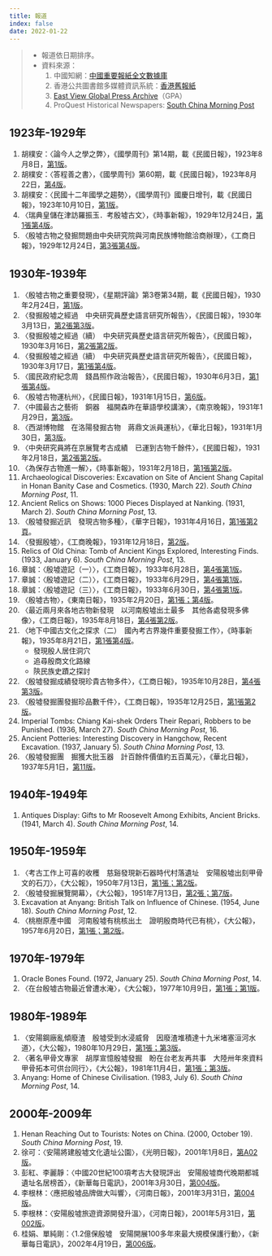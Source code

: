 ```yaml
---
title: 報道
index: false
date: 2022-01-22
---
```


> - 報道依日期排序。
> - 資料來源：
>   1. 中國知網：[中國重要報紙全文數據庫](https://kns.cnki.net/kns8?dbcode=CCND)
>   2. 香港公共圖書館多媒體資訊系統：[香港舊報紙](https://mmis.hkpl.gov.hk/web/guest/old-hk-collection?from_menu=Y&dummy=)
>   3. [East View Global Press Archive](https://gpa.eastview.com/)（GPA）
>   4. ProQuest Historical Newspapers: [South China Morning Post](https://www.proquest.com/hnpsouthchinamorningpost/index)

## 1923年-1929年
1. 胡樸安：〈論今人之學之弊〉，《國學周刊》第14期，載《民國日報》，1923年8月8日，[第1版](https://gpa.eastview.com/crl/lqrcn/?a=d&d=mgrg19230808-01.1.13&srpos=5&e=------192-en-25--1--img-txIN-%e6%ae%b7%e5%a2%9f---------)。
2. 胡樸安：〈答程善之書〉，《國學周刊》第60期，載《民國日報》，1923年8月22日，[第4版](https://gpa.eastview.com/crl/lqrcn/?a=d&d=mgrg19230822-01.1.13&srpos=3&e=------192-en-25--1--img-txIN-%e6%ae%b7%e5%a2%9f---------)。
3. 胡樸安：〈民國十二年國學之趨勢〉，《國學周刊》國慶日增刊，載《民國日報》，1923年10月10日，[第1版](https://gpa.eastview.com/crl/lqrcn/?a=d&d=mgrg19231010-01.1.25&srpos=4&e=------192-en-25--1--img-txIN-%e6%ae%b7%e5%a2%9f---------)。
4. 〈瑞典皇儲在津訪羅振玉．考殷墟古文〉，《時事新報》，1929年12月24日，[第1張第4版](https://gpa.eastview.com/crl/lqrcn/?a=d&d=ssxb19261113-01.1.4&srpos=8&e=------192-en-25--1--img-txIN-%e6%ae%b7%e5%a2%9f---------)。
5. 〈殷墟古物之發掘問題由中央研究院與河南民族博物館洽商辦理〉，《工商日報》，1929年12月24日，[第3張第4版](https://mmis.hkpl.gov.hk/coverpage/-/coverpage/view?_coverpage_WAR_mmisportalportlet_hsf=%E6%AE%B7%E5%A2%9F&p_r_p_-1078056564_c=QF757YsWv5%2Bx%2BFRfM7YCs%2F2IzoxPa4PY&_coverpage_WAR_mmisportalportlet_o=0&_coverpage_WAR_mmisportalportlet_actual_q=%28%20verbatim_dc.collection%3A%28%22Old%5C%20HK%5C%20Newspapers%22%29%20%29%20AND+%28%20%28%20allTermsMandatory%3A%28true%29%20OR+all_dc.title%3A%28%E6%AE%B7%E5%A2%9F%29%20OR+all_dc.creator%3A%28%E6%AE%B7%E5%A2%9F%29%20OR+all_dc.contributor%3A%28%E6%AE%B7%E5%A2%9F%29%20OR+all_dc.subject%3A%28%E6%AE%B7%E5%A2%9F%29%20OR+fulltext%3A%28%E6%AE%B7%E5%A2%9F%29%20OR+all_dc.description%3A%28%E6%AE%B7%E5%A2%9F%29%20%29%20%29&_coverpage_WAR_mmisportalportlet_sort_field=dc.publicationdate_bsort&_coverpage_WAR_mmisportalportlet_sort_order=asc)。
## 1930年-1939年
1. 〈殷墟古物之重要發現〉，《星期評論》第3卷第34期，載《民國日報》，1930年2月24日，[第1版](https://gpa.eastview.com/crl/lqrcn/?a=d&d=mgrg19300224-01.1.14&e=-------en-25--1--img-txIN-%e6%ae%b7%e5%a2%9f---------)。
2. 〈發掘殷墟之經過　中央研究員歷史語言研究所報告〉，《民國日報》，1930年3月13日，[第2張第3版](https://gpa.eastview.com/crl/lqrcn/?a=d&d=mgrg19300313-01.1.7&e=-------en-25--1--img-txIN-%e6%ae%b7%e5%a2%9f---------)。
3. 〈發掘殷墟之經過（續）　中央研究員歷史語言研究所報告〉，《民國日報》，1930年3月16日，[第2張第2版](https://gpa.eastview.com/crl/lqrcn/?a=d&d=mgrg19300316-01.1.6&e=-------en-25--1--img-txIN-%e6%ae%b7%e5%a2%9f---------)。
4. 〈發掘殷墟之經過（續）　中央研究員歷史語言研究所報告〉，《民國日報》，1930年3月17日，[第1張第4版](https://gpa.eastview.com/crl/lqrcn/?a=d&d=mgrg19300317-01.1.4&e=-------en-25--1--img-txIN-%e6%ae%b7%e5%a2%9f---------)。
5. 〈國民政府紀念周　錢昌照作政治報告〉，《民國日報》，1930年6月3日，[第1張第4版](https://gpa.eastview.com/crl/lqrcn/?a=d&d=mgrg19300603-01.1.4&e=-------en-25--1--img-txIN-%e6%ae%b7%e5%a2%9f---------)。
6. 〈殷墟古物運杭州〉，《民國日報》，1931年1月15日，[第6版](https://gpa.eastview.com/crl/lqrcn/?a=d&d=hbrb19310115-01.1.6&e=-------en-25--1--img-txIN-%e6%ae%b7%e5%a2%9f---------)。
7. 〈中國最古之藝術　銅器　福開森昨在華語學校講演〉，《南京晚報》，1931年1月29日，[第3版](https://gpa.eastview.com/crl/lqrcn/?a=d&d=njwb19310129-01.1.3&e=-------en-25--1--img-txIN-%e6%ae%b7%e5%a2%9f---------)。
8. 〈西湖博物館　在洛陽發掘古物　蔣鼎文派員運杭〉，《華北日報》，1931年1月30日，[第3版](https://gpa.eastview.com/crl/lqrcn/?a=d&d=hbrb19310130-01.1.6&e=-------en-25--1--img-txIN-%e6%ae%b7%e5%a2%9f---------)。
9. 〈中央研究員將在京展覽考古成績　已運到古物千餘件〉，《民國日報》，1931年2月18日，[第2張第2版](https://gpa.eastview.com/crl/lqrcn/?a=d&d=mgrg19310218-01.1.6&e=-------en-25--1--img-txIN-%e6%ae%b7%e5%a2%9f---------)。
10. 〈為保存古物進一解〉，《時事新報》，1931年2月18日，[第1張第2版](https://gpa.eastview.com/crl/lqrcn/?a=d&d=ssxb19310218-01.1.2&e=-------en-25--1--img-txIN-%e6%ae%b7%e5%a2%9f---------)。
11. Archaeological Discoveries: Excavation on Site of Ancient Shang Capital in Honan Banity Case and Cosmetics. (1930, March 22). *South China Morning Post*, 11.
12. Ancient Relics on Shows: 1000 Pieces Displayed at Nanking. (1931, March 2). *South China Morning Post*, 13.
13. 〈殷墟發掘近訊　發現古物多種〉，《華字日報》，1931年4月16日，[第1張第2頁](https://mmis.hkpl.gov.hk/coverpage/-/coverpage/view?_coverpage_WAR_mmisportalportlet_hsf=%E6%AE%B7%E5%A2%9F&p_r_p_-1078056564_c=QF757YsWv59H%2FuxqfBwEJOkDhTHXdZWQ&_coverpage_WAR_mmisportalportlet_o=1&_coverpage_WAR_mmisportalportlet_actual_q=%28%20verbatim_dc.collection%3A%28%22Old%5C%20HK%5C%20Newspapers%22%29%20%29%20AND+%28%20%28%20allTermsMandatory%3A%28true%29%20OR+all_dc.title%3A%28%E6%AE%B7%E5%A2%9F%29%20OR+all_dc.creator%3A%28%E6%AE%B7%E5%A2%9F%29%20OR+all_dc.contributor%3A%28%E6%AE%B7%E5%A2%9F%29%20OR+all_dc.subject%3A%28%E6%AE%B7%E5%A2%9F%29%20OR+fulltext%3A%28%E6%AE%B7%E5%A2%9F%29%20OR+all_dc.description%3A%28%E6%AE%B7%E5%A2%9F%29%20%29%20%29&_coverpage_WAR_mmisportalportlet_sort_order=asc&_coverpage_WAR_mmisportalportlet_sort_field=dc.publicationdate_bsort)。
14. 〈發掘殷墟〉，《工商晚報》，1931年12月18日，[第2版](https://mmis.hkpl.gov.hk/coverpage/-/coverpage/view?_coverpage_WAR_mmisportalportlet_hsf=%E6%AE%B7%E5%A2%9F&p_r_p_-1078056564_c=QF757YsWv5%2FH7zGe%2FKF%2BFEMWMWwusxLI&_coverpage_WAR_mmisportalportlet_o=2&_coverpage_WAR_mmisportalportlet_actual_q=%28%20verbatim_dc.collection%3A%28%22Old%5C%20HK%5C%20Newspapers%22%29%20%29%20AND+%28%20%28%20allTermsMandatory%3A%28true%29%20OR+all_dc.title%3A%28%E6%AE%B7%E5%A2%9F%29%20OR+all_dc.creator%3A%28%E6%AE%B7%E5%A2%9F%29%20OR+all_dc.contributor%3A%28%E6%AE%B7%E5%A2%9F%29%20OR+all_dc.subject%3A%28%E6%AE%B7%E5%A2%9F%29%20OR+fulltext%3A%28%E6%AE%B7%E5%A2%9F%29%20OR+all_dc.description%3A%28%E6%AE%B7%E5%A2%9F%29%20%29%20%29&_coverpage_WAR_mmisportalportlet_sort_order=asc&_coverpage_WAR_mmisportalportlet_sort_field=dc.publicationdate_bsort)。
15. Relics of Old China: Tomb of Ancient Kings Explored, Interesting Finds. (1933, January 6). *South China Morning Post*, 13.
16. 章誠：〈殷墟遊記（一）〉，《工商日報》，1933年6月28日，[第4張第1版](https://mmis.hkpl.gov.hk/coverpage/-/coverpage/view?_coverpage_WAR_mmisportalportlet_hsf=%E6%AE%B7%E5%A2%9F&p_r_p_-1078056564_c=QF757YsWv5%2BZh7v7hMb5iR9X0O7Mkppm&_coverpage_WAR_mmisportalportlet_o=3&_coverpage_WAR_mmisportalportlet_actual_q=%28%20verbatim_dc.collection%3A%28%22Old%5C%20HK%5C%20Newspapers%22%29%20%29%20AND+%28%20%28%20allTermsMandatory%3A%28true%29%20OR+all_dc.title%3A%28%E6%AE%B7%E5%A2%9F%29%20OR+all_dc.creator%3A%28%E6%AE%B7%E5%A2%9F%29%20OR+all_dc.contributor%3A%28%E6%AE%B7%E5%A2%9F%29%20OR+all_dc.subject%3A%28%E6%AE%B7%E5%A2%9F%29%20OR+fulltext%3A%28%E6%AE%B7%E5%A2%9F%29%20OR+all_dc.description%3A%28%E6%AE%B7%E5%A2%9F%29%20%29%20%29&_coverpage_WAR_mmisportalportlet_sort_order=asc&_coverpage_WAR_mmisportalportlet_sort_field=dc.publicationdate_bsort)。
17. 章誠：〈殷墟遊記（二）〉，《工商日報》，1933年6月29日，[第4張第1版](https://mmis.hkpl.gov.hk/coverpage/-/coverpage/view?_coverpage_WAR_mmisportalportlet_hsf=%E6%AE%B7%E5%A2%9F&p_r_p_-1078056564_c=QF757YsWv5%2BZh7v7hMb5iXAVnPHtoJw1&_coverpage_WAR_mmisportalportlet_o=4&_coverpage_WAR_mmisportalportlet_actual_q=%28%20verbatim_dc.collection%3A%28%22Old%5C%20HK%5C%20Newspapers%22%29%20%29%20AND+%28%20%28%20allTermsMandatory%3A%28true%29%20OR+all_dc.title%3A%28%E6%AE%B7%E5%A2%9F%29%20OR+all_dc.creator%3A%28%E6%AE%B7%E5%A2%9F%29%20OR+all_dc.contributor%3A%28%E6%AE%B7%E5%A2%9F%29%20OR+all_dc.subject%3A%28%E6%AE%B7%E5%A2%9F%29%20OR+fulltext%3A%28%E6%AE%B7%E5%A2%9F%29%20OR+all_dc.description%3A%28%E6%AE%B7%E5%A2%9F%29%20%29%20%29&_coverpage_WAR_mmisportalportlet_sort_order=asc&_coverpage_WAR_mmisportalportlet_sort_field=dc.publicationdate_bsort)。
18. 章誠：〈殷墟遊記（三）〉，《工商日報》，1933年6月30日，[第4張第1版](https://mmis.hkpl.gov.hk/coverpage/-/coverpage/view?_coverpage_WAR_mmisportalportlet_hsf=%E6%AE%B7%E5%A2%9F&p_r_p_-1078056564_c=QF757YsWv5%2BZh7v7hMb5iYxiN2IK012Y&_coverpage_WAR_mmisportalportlet_o=5&_coverpage_WAR_mmisportalportlet_actual_q=%28%20verbatim_dc.collection%3A%28%22Old%5C%20HK%5C%20Newspapers%22%29%20%29%20AND+%28%20%28%20allTermsMandatory%3A%28true%29%20OR+all_dc.title%3A%28%E6%AE%B7%E5%A2%9F%29%20OR+all_dc.creator%3A%28%E6%AE%B7%E5%A2%9F%29%20OR+all_dc.contributor%3A%28%E6%AE%B7%E5%A2%9F%29%20OR+all_dc.subject%3A%28%E6%AE%B7%E5%A2%9F%29%20OR+fulltext%3A%28%E6%AE%B7%E5%A2%9F%29%20OR+all_dc.description%3A%28%E6%AE%B7%E5%A2%9F%29%20%29%20%29&_coverpage_WAR_mmisportalportlet_sort_order=asc&_coverpage_WAR_mmisportalportlet_sort_field=dc.publicationdate_bsort)。
19. 〈殷墟古物〉，《東南日報》，1935年2月20日，[第1張；第4版](https://gpa.eastview.com/crl/lqrcn/?a=d&d=dnrb19350220-01.1.4&e=-------en-25--1--img-txIN-%e6%ae%b7%e5%a2%9f---------)。
20. 〈最近兩月來各地古物新發現　以河南殷墟出土最多　其他各處發現多佛像〉，《工商日報》，1935年8月18日，[第4張第2版](https://mmis.hkpl.gov.hk/coverpage/-/coverpage/view?_coverpage_WAR_mmisportalportlet_hsf=%E6%AE%B7%E5%A2%9F&p_r_p_-1078056564_c=QF757YsWv5%2F6rByrziBvQwpA8ST5afmi&_coverpage_WAR_mmisportalportlet_o=6&_coverpage_WAR_mmisportalportlet_actual_q=%28%20verbatim_dc.collection%3A%28%22Old%5C%20HK%5C%20Newspapers%22%29%20%29%20AND+%28%20%28%20allTermsMandatory%3A%28true%29%20OR+all_dc.title%3A%28%E6%AE%B7%E5%A2%9F%29%20OR+all_dc.creator%3A%28%E6%AE%B7%E5%A2%9F%29%20OR+all_dc.contributor%3A%28%E6%AE%B7%E5%A2%9F%29%20OR+all_dc.subject%3A%28%E6%AE%B7%E5%A2%9F%29%20OR+fulltext%3A%28%E6%AE%B7%E5%A2%9F%29%20OR+all_dc.description%3A%28%E6%AE%B7%E5%A2%9F%29%20%29%20%29&_coverpage_WAR_mmisportalportlet_sort_order=asc&_coverpage_WAR_mmisportalportlet_sort_field=dc.publicationdate_bsort)。
21. 〈地下中國古文化之探求（二）　國內考古界幾件重要發掘工作〉，《時事新報》，1935年8月21日，[第1張第4版](https://gpa.eastview.com/crl/lqrcn/?a=d&d=ssxb19350821-01.1.4&e=-------en-25--1--img-txIN-%e6%ae%b7%e5%a2%9f---------)。
    - 發現殷人居住洞穴
    - 追尋殷商文化路線
    - 陝民族史蹟之探討
22. 〈殷墟發掘成績發現珍貴古物多件〉，《工商日報》，1935年10月28日，[第4張第3版](https://mmis.hkpl.gov.hk/coverpage/-/coverpage/view?_coverpage_WAR_mmisportalportlet_hsf=%E6%AE%B7%E5%A2%9F&p_r_p_-1078056564_c=QF757YsWv5%2F6rByrziBvQ10Z85PT4eOM&_coverpage_WAR_mmisportalportlet_o=7&_coverpage_WAR_mmisportalportlet_actual_q=%28%20verbatim_dc.collection%3A%28%22Old%5C%20HK%5C%20Newspapers%22%29%20%29%20AND+%28%20%28%20allTermsMandatory%3A%28true%29%20OR+all_dc.title%3A%28%E6%AE%B7%E5%A2%9F%29%20OR+all_dc.creator%3A%28%E6%AE%B7%E5%A2%9F%29%20OR+all_dc.contributor%3A%28%E6%AE%B7%E5%A2%9F%29%20OR+all_dc.subject%3A%28%E6%AE%B7%E5%A2%9F%29%20OR+fulltext%3A%28%E6%AE%B7%E5%A2%9F%29%20OR+all_dc.description%3A%28%E6%AE%B7%E5%A2%9F%29%20%29%20%29&_coverpage_WAR_mmisportalportlet_sort_order=asc&_coverpage_WAR_mmisportalportlet_sort_field=dc.publicationdate_bsort)。
23. 〈殷墟發掘團發掘珍品數千件〉，《工商日報》，1935年12月25日，[第1張第2版](https://mmis.hkpl.gov.hk/coverpage/-/coverpage/view?_coverpage_WAR_mmisportalportlet_hsf=%E6%AE%B7%E5%A2%9F&p_r_p_-1078056564_c=QF757YsWv5%2F6rByrziBvQ9u2oQikTu5I&_coverpage_WAR_mmisportalportlet_o=8&_coverpage_WAR_mmisportalportlet_actual_q=%28%20verbatim_dc.collection%3A%28%22Old%5C%20HK%5C%20Newspapers%22%29%20%29%20AND+%28%20%28%20allTermsMandatory%3A%28true%29%20OR+all_dc.title%3A%28%E6%AE%B7%E5%A2%9F%29%20OR+all_dc.creator%3A%28%E6%AE%B7%E5%A2%9F%29%20OR+all_dc.contributor%3A%28%E6%AE%B7%E5%A2%9F%29%20OR+all_dc.subject%3A%28%E6%AE%B7%E5%A2%9F%29%20OR+fulltext%3A%28%E6%AE%B7%E5%A2%9F%29%20OR+all_dc.description%3A%28%E6%AE%B7%E5%A2%9F%29%20%29%20%29&_coverpage_WAR_mmisportalportlet_sort_order=asc&_coverpage_WAR_mmisportalportlet_sort_field=dc.publicationdate_bsort)。
24. Imperial Tombs: Chiang Kai-shek Orders Their Repari, Robbers to be Punished. (1936, March 27). *South China Morning Post*, 16.
25. Ancient Potteries: Interesting Discovery in Hangchow, Recent Excavation. (1937, January 5). *South China Morning Post*, 13.
26. 〈殷墟發掘團　掘獲大批玉器　計百餘件價值約五百萬元〉，《華北日報》，1937年5月1日，[第11版](https://gpa.eastview.com/crl/lqrcn/?a=d&d=hbrb19370501-01.1.11&e=-------en-25--1--img-txIN-%e6%ae%b7%e5%a2%9f---------)。
## 1940年-1949年
1. Antiques Display: Gifts to Mr Roosevelt Among Exhibits, Ancient Bricks. (1941, March 4). *South China Morning Post*, 14.
## 1950年-1959年
1. 〈考古工作上可喜的收穫　慈谿發現新石器時代村落遺址　安陽殷墟出刻甲骨文的石刀〉，《大公報》，1950年7月13日，[第1張；第2版](https://mmis.hkpl.gov.hk/coverpage/-/coverpage/view?_coverpage_WAR_mmisportalportlet_hsf=%E6%AE%B7%E5%A2%9F&p_r_p_-1078056564_c=QF757YsWv59H%2FuxqfBwEJFb%2FdW0LtOX%2B&_coverpage_WAR_mmisportalportlet_o=9&_coverpage_WAR_mmisportalportlet_actual_q=%28%20verbatim_dc.collection%3A%28%22Old%5C%20HK%5C%20Newspapers%22%29%20%29%20AND+%28%20%28%20allTermsMandatory%3A%28true%29%20OR+all_dc.title%3A%28%E6%AE%B7%E5%A2%9F%29%20OR+all_dc.creator%3A%28%E6%AE%B7%E5%A2%9F%29%20OR+all_dc.contributor%3A%28%E6%AE%B7%E5%A2%9F%29%20OR+all_dc.subject%3A%28%E6%AE%B7%E5%A2%9F%29%20OR+fulltext%3A%28%E6%AE%B7%E5%A2%9F%29%20OR+all_dc.description%3A%28%E6%AE%B7%E5%A2%9F%29%20%29%20%29&_coverpage_WAR_mmisportalportlet_sort_order=asc&_coverpage_WAR_mmisportalportlet_sort_field=dc.publicationdate_bsort)。
2. 〈殷墟發掘展覽開幕〉，《大公報》，1951年7月13日，[第2張；第7版](https://mmis.hkpl.gov.hk/coverpage/-/coverpage/view?_coverpage_WAR_mmisportalportlet_hsf=%E6%AE%B7%E5%A2%9F&p_r_p_-1078056564_c=QF757YsWv59H%2FuxqfBwEJCjKGPXKuBtI&_coverpage_WAR_mmisportalportlet_o=10&_coverpage_WAR_mmisportalportlet_actual_q=%28%20verbatim_dc.collection%3A%28%22Old%5C%20HK%5C%20Newspapers%22%29%20%29%20AND+%28%20%28%20allTermsMandatory%3A%28true%29%20OR+all_dc.title%3A%28%E6%AE%B7%E5%A2%9F%29%20OR+all_dc.creator%3A%28%E6%AE%B7%E5%A2%9F%29%20OR+all_dc.contributor%3A%28%E6%AE%B7%E5%A2%9F%29%20OR+all_dc.subject%3A%28%E6%AE%B7%E5%A2%9F%29%20OR+fulltext%3A%28%E6%AE%B7%E5%A2%9F%29%20OR+all_dc.description%3A%28%E6%AE%B7%E5%A2%9F%29%20%29%20%29&_coverpage_WAR_mmisportalportlet_sort_order=asc&_coverpage_WAR_mmisportalportlet_sort_field=dc.publicationdate_bsort)。
3. Excavation at Anyang: British Talk on Influence of Chinese. (1954, June 18). *South China Morning Post*, 12.
4. 〈桃樹原產中國　河南殷墟有桃核出土　證明殷商時代已有桃〉，《大公報》，1957年6月20日，[第1張；第2版](https://mmis.hkpl.gov.hk/coverpage/-/coverpage/view?_coverpage_WAR_mmisportalportlet_hsf=%E6%AE%B7%E5%A2%9F&p_r_p_-1078056564_c=QF757YsWv59H%2FuxqfBwEJLfK8Awypqyr&_coverpage_WAR_mmisportalportlet_o=14&_coverpage_WAR_mmisportalportlet_actual_q=%28%20verbatim_dc.collection%3A%28%22Old%5C%20HK%5C%20Newspapers%22%29%20%29%20AND+%28%20%28%20allTermsMandatory%3A%28true%29%20OR+all_dc.title%3A%28%E6%AE%B7%E5%A2%9F%29%20OR+all_dc.creator%3A%28%E6%AE%B7%E5%A2%9F%29%20OR+all_dc.contributor%3A%28%E6%AE%B7%E5%A2%9F%29%20OR+all_dc.subject%3A%28%E6%AE%B7%E5%A2%9F%29%20OR+fulltext%3A%28%E6%AE%B7%E5%A2%9F%29%20OR+all_dc.description%3A%28%E6%AE%B7%E5%A2%9F%29%20%29%20%29&_coverpage_WAR_mmisportalportlet_sort_order=asc&_coverpage_WAR_mmisportalportlet_sort_field=dc.publicationdate_bsort)。
## 1970年-1979年
1. Oracle Bones Found. (1972, January 25). *South China Morning Post*, 14.
2. 〈在台殷墟古物最近曾遭水淹〉，《大公報》，1977年10月9日，[第1張；第1版](https://mmis.hkpl.gov.hk/coverpage/-/coverpage/view?_coverpage_WAR_mmisportalportlet_hsf=%E6%AE%B7%E5%A2%9F&p_r_p_-1078056564_c=QF757YsWv59H%2FuxqfBwEJM29AU5neIAP&_coverpage_WAR_mmisportalportlet_o=15&_coverpage_WAR_mmisportalportlet_actual_q=%28%20verbatim_dc.collection%3A%28%22Old%5C%20HK%5C%20Newspapers%22%29%20%29%20AND+%28%20%28%20allTermsMandatory%3A%28true%29%20OR+all_dc.title%3A%28%E6%AE%B7%E5%A2%9F%29%20OR+all_dc.creator%3A%28%E6%AE%B7%E5%A2%9F%29%20OR+all_dc.contributor%3A%28%E6%AE%B7%E5%A2%9F%29%20OR+all_dc.subject%3A%28%E6%AE%B7%E5%A2%9F%29%20OR+fulltext%3A%28%E6%AE%B7%E5%A2%9F%29%20OR+all_dc.description%3A%28%E6%AE%B7%E5%A2%9F%29%20%29%20%29&_coverpage_WAR_mmisportalportlet_sort_order=asc&_coverpage_WAR_mmisportalportlet_sort_field=dc.publicationdate_bsort)。
## 1980年-1989年
1. 〈安陽鋼廠亂傾廢渣　殷墟受到水浸威脅　因廢渣堆積達十九米堵塞洹河水道〉，《大公報》，1980年10月29日，[第1張；第3版](https://mmis.hkpl.gov.hk/coverpage/-/coverpage/view?_coverpage_WAR_mmisportalportlet_hsf=%E6%AE%B7%E5%A2%9F&p_r_p_-1078056564_c=QF757YsWv59H%2FuxqfBwEJJsHtXrcg2Am&_coverpage_WAR_mmisportalportlet_o=16&_coverpage_WAR_mmisportalportlet_actual_q=%28%20verbatim_dc.collection%3A%28%22Old%5C%20HK%5C%20Newspapers%22%29%20%29%20AND+%28%20%28%20allTermsMandatory%3A%28true%29%20OR+all_dc.title%3A%28%E6%AE%B7%E5%A2%9F%29%20OR+all_dc.creator%3A%28%E6%AE%B7%E5%A2%9F%29%20OR+all_dc.contributor%3A%28%E6%AE%B7%E5%A2%9F%29%20OR+all_dc.subject%3A%28%E6%AE%B7%E5%A2%9F%29%20OR+fulltext%3A%28%E6%AE%B7%E5%A2%9F%29%20OR+all_dc.description%3A%28%E6%AE%B7%E5%A2%9F%29%20%29%20%29&_coverpage_WAR_mmisportalportlet_sort_order=asc&_coverpage_WAR_mmisportalportlet_sort_field=dc.publicationdate_bsort)。
2. 〈著名甲骨文專家　胡厚宣憶殷墟發掘　盼在台老友再共事　大陸卅年來資料甲骨拓本可供台同行〉，《大公報》，1981年11月4日，[第1張；第3版](https://mmis.hkpl.gov.hk/coverpage/-/coverpage/view?_coverpage_WAR_mmisportalportlet_hsf=%E6%AE%B7%E5%A2%9F&p_r_p_-1078056564_c=QF757YsWv59H%2FuxqfBwEJNLo68tf%2FOSJ&_coverpage_WAR_mmisportalportlet_o=17&_coverpage_WAR_mmisportalportlet_actual_q=%28%20verbatim_dc.collection%3A%28%22Old%5C%20HK%5C%20Newspapers%22%29%20%29%20AND+%28%20%28%20allTermsMandatory%3A%28true%29%20OR+all_dc.title%3A%28%E6%AE%B7%E5%A2%9F%29%20OR+all_dc.creator%3A%28%E6%AE%B7%E5%A2%9F%29%20OR+all_dc.contributor%3A%28%E6%AE%B7%E5%A2%9F%29%20OR+all_dc.subject%3A%28%E6%AE%B7%E5%A2%9F%29%20OR+fulltext%3A%28%E6%AE%B7%E5%A2%9F%29%20OR+all_dc.description%3A%28%E6%AE%B7%E5%A2%9F%29%20%29%20%29&_coverpage_WAR_mmisportalportlet_sort_order=asc&_coverpage_WAR_mmisportalportlet_sort_field=dc.publicationdate_bsort)。
3. Anyang: Home of Chinese Civilisation. (1983, July 6). *South China Morning Post*, 14.
## 2000年-2009年
1. Henan Reaching Out to Tourists: Notes on China. (2000, October 19). *South China Morning Post*, 19.
2. 徐可：〈安陽將建殷墟文化遺址公園〉，《光明日報》，2001年1月8日，[第A02版](https://kns.cnki.net/kcms/detail/detail.aspx?dbcode=CCND&dbname=CCND0005&filename=GMRB20010108A024&uniplatform=NZKPT&v=kcudLbvhLrtFoW_6clTWgDkSmw8NhiiQ-vl5AWsjCDLimk-dKZElot1tHYXvZqkrepNKq4lqfDw%3d)。
3. 彭紅、李麗靜：〈中國20世紀100項考古大發現評出　安陽殷墟商代晚期都城遺址名居榜首〉，《新華每日電訊》，2001年3月30日，[第004版](https://kns.cnki.net/kcms/detail/detail.aspx?dbcode=CCND&dbname=CCND0005&filename=XHMR200103300044&uniplatform=NZKPT&v=phEEj6sLi-vqG6H3p_29rD2KYUEkMpY0AFlFcgvHozGRkdlj5taSUTKi0uBV2mXzdnkeUlnHx9A%3d)。
4. 李根林：〈應把殷墟品牌做大叫響〉，《河南日報》，2001年3月31日，[第004版](https://kns.cnki.net/kcms/detail/detail.aspx?dbcode=CCND&dbname=CCND0005&filename=HNRB200103310021&uniplatform=NZKPT&v=G-rmovHV79ncAws33j6csKlTsRJqnEZvOIb7UPzX4dSlpmt8gOoQg_cZCux9jI0kYAZ979Cn_f8%3d)。
5. 李根林：〈安陽殷墟旅遊資源開發升溫〉，《河南日報》，2001年5月31日，[第002版](https://kns.cnki.net/kcms/detail/detail.aspx?dbcode=CCND&dbname=CCND0005&filename=HNRB200105310022&uniplatform=NZKPT&v=G-rmovHV79m78cN7Fofnyuc_4CW-XPBHh7fr-czWCUT9xoQ4y01CYvakw2He0qu5s4CPNeZxlNY%3d)。
6. 桂娟、單純剛：〈1.2億保殷墟　安陽開展100多年來最大規模保護行動〉，《新華每日電訊》，2002年4月19日，[第006版](https://kns.cnki.net/kcms/detail/detail.aspx?dbcode=CCND&dbname=CCNDHIS&filename=XHMR200204190062&uniplatform=NZKPT&v=obSktQHpX7cy8D9YNxh2InfS_XdqwXiqr7_ozuhFdG296M76WAstCjX88w0e8JKGrSWdiNQZoR0%3d)。

